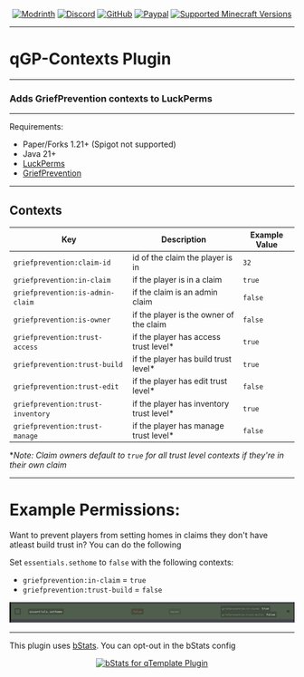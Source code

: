 <div align="center">

[![Modrinth][modrinth-shield]][modrinth-url]
[![Discord][discord-shield]][discord-url]
[![GitHub][github-shield]][github-url]
[![Paypal][paypal-shield]][paypal-url]
[![Supported Minecraft Versions][versions-shield]][versions-url]
</div>

---

# qGP-Contexts Plugin

---

### Adds GriefPrevention contexts to LuckPerms

---

Requirements:
- Paper/Forks 1.21+ (Spigot not supported) 
- Java 21+ 
- [LuckPerms][luckperms-url]
- [GriefPrevention][griefprevention-url]

---

## Contexts

| Key                                 | Description                              | Example Value |
|-------------------------------------|------------------------------------------|---------------|
| ``griefprevention:claim-id``        | id of the claim the player is in         | ``32``        |
| ``griefprevention:in-claim``        | if the player is in a claim              | ``true``      |
| ``griefprevention:is-admin-claim``  | if the claim is an admin claim           | ``false``     |
| ``griefprevention:is-owner``        | if the player is the owner of the claim  | ``false``     |
| ``griefprevention:trust-access``    | if the player has access trust level*    | ``true``      |
| ``griefprevention:trust-build``     | if the player has build trust level*     | ``true``      |
| ``griefprevention:trust-edit``      | if the player has edit trust level*      | ``false``     |
| ``griefprevention:trust-inventory`` | if the player has inventory trust level* | ``true``      |
| ``griefprevention:trust-manage``    | if the player has manage trust level*    | ``false``     |

**Note: Claim owners default to ``true`` for all trust level contexts if they're in their own claim*

---

# Example Permissions:

Want to prevent players from setting homes in claims they don't have atleast build trust in? You can do the following

Set ``essentials.sethome`` to ``false`` with the following contexts:
- ``griefprevention:in-claim`` = ``true``
- ``griefprevention:trust-build`` = ``false``

![GP Contexts Permissions][perms-example-img]

---

This plugin uses [bStats][bstats-url]. You can opt-out in the bStats config
<div align="center">

[![bStats for qTemplate Plugin][bstats-plugin-svg]][bstats-plugin-url]
</div>

[luckperms-url]: https://luckperms.net/
[griefprevention-url]: https://modrinth.com/plugin/griefprevention
[perms-example-img]: https://github.com/QarthO/qGP-Contexts/blob/main/img/gpcontexts%20perms.png?raw=true

[modrinth-shield]: https://img.shields.io/badge/Download-00AF5C?logo=modrinth&logoColor=white&style=for-the-badge

[modrinth-url]: https://modrinth.com/plugin/qGP-Contexts

[discord-shield]: https://img.shields.io/badge/Discord-5865F2?logo=discord&logoColor=white&style=for-the-badge

[discord-url]: https://quartzdev.gg/discord/

[github-shield]: https://img.shields.io/badge/Source-181717?logo=github&logoColor=white&style=for-the-badge

[github-url]: https://github.com/qartho/qGP-Contexts

[paypal-shield]: https://img.shields.io/badge/Donate-00457C?logo=paypal&logoColor=white&style=for-the-badge

[paypal-url]: https://quartzdev.gg/paypal/

[versions-shield]: https://img.shields.io/badge/1.20+-blue?style=for-the-badge&label=Minecraft%20Versions

[versions-url]: https://modrinth.com/plugins/qGP-Contexts

[bstats-url]: https://bstats.org/

[bstats-plugin-svg]: https://bstats.org/signatures/bukkit/qGP-Contexts.svg

[bstats-plugin-url]: https://bstats.org/plugin/bukkit/qGP-Contexts/
